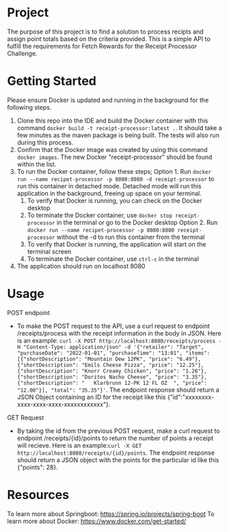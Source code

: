 # Project
The purpose of this project is to find a solution to process recipts and assign point totals based on the criteria provided. This is a simple API to fulfill the requirements for Fetch Rewards for the Receipt Processor Challenge. 

# Getting Started
Please ensure Docker is updated and running in the background for the following steps.
1. Clone this repo into the IDE and build the Docker container with this command `docker build -t receipt-processor:latest .`. It should take a few minutes as the maven package is being built. The tests will also run during this process.
2. Confirm that the Docker image was created by using this command `docker images`. The new Docker "receipt-processor" should be found within the list. 
3. To run the Docker container, follow these steps;
   Option 1. Run `docker run --name recipet-processor -p 8080:8080 -d receipt-processor` to run this container in detached mode. Detached mode will run this application in the background, freeing up space on your terminal.
      1. To verify that Docker is running, you can check on the Docker desktop
      2. To terminate the Docker container, use `docker stop receipt-processor` in the terminal or go to the Docker desktop
   Option 2. Run `docker run --name recipet-processor -p 8080:8080 receipt-processor` without the -d to run this container from the terminal
      3. To verify that Docker is running, the application will start on the terminal screen
      4. To terminate the Docker container, use `ctrl-c` in the terminal
4. The application should run on localhost 8080

# Usage
POST endpoint
* To make the POST request to the API, use a curl request to endpoint /receipts/process with the receipt information in the body in JSON. Here is an example: `curl -X POST http://localhost:8080/receipts/process -H "Content-Type: application/json" -d '{"retailer": "Target", "purchaseDate": "2022-01-01", "purchaseTime": "13:01", "items": [{"shortDescription": "Mountain Dew 12PK", "price": "6.49"}, {"shortDescription": "Emils Cheese Pizza", "price": "12.25"}, {"shortDescription": "Knorr Creamy Chicken", "price": "1.26"}, {"shortDescription": "Doritos Nacho Cheese", "price": "3.35"}, {"shortDescription": "   Klarbrunn 12-PK 12 FL OZ  ", "price": "12.00"}], "total": "35.35"}'`. The endpoint response should return a JSON Object containing an ID for the receipt like this {"id":"xxxxxxxx-xxxx-xxxx-xxxx-xxxxxxxxxxxx"}.

GET Request
* By taking the id from the previous POST request, make a curl request to endpoint /receipts/{id}/points to return the number of points a receipt will recieve. Here is an example:`curl -X GET http://localhost:8080/receipts/{id}/points`. The endpoint response should return a JSON object with the points for the particular id like this {"points": 28}.


# Resources
To learn more about Springboot: https://spring.io/projects/spring-boot 
To learn more about Docker: https://www.docker.com/get-started/